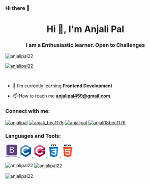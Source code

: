 ### Hi there 👋
<h1 align="center">Hi 👋, I'm Anjali Pal</h1>
<h3 align="center">I am a Enthusiastic learner. Open to Challenges</h3>

<p align="left"> <img src="https://komarev.com/ghpvc/?username=anjalipal22&label=Profile%20views&color=0e75b6&style=flat" alt="anjalipal22" /> </p>

<p align="left"> <a href="https://github.com/ryo-ma/github-profile-trophy"><img src="https://github-profile-trophy.vercel.app/?username=anjalipal22" alt="anjalipal22" /></a> </p>

<p align="left"> <a href="https://twitter.com/" target="blank"><img src="https://img.shields.io/twitter/follow/?logo=twitter&style=for-the-badge" alt="" /></a> </p>

- 🌱 I’m currently learning **Frontend Development**

- 📫 How to reach me **anjalipal459@gmail.com**

<h3 align="left">Connect with me:</h3>
<p align="left">
<a href="https://www.linkedin.com/in/anjali-pal-6a0237189/" target="blank"><img align="center" src="https://raw.githubusercontent.com/rahuldkjain/github-profile-readme-generator/master/src/images/icons/Social/linked-in-alt.svg" alt="anjalipal" height="30" width="40" /></a>
<a href="https://www.hackerrank.com/anjali_18bec1176" target="blank"><img align="center" src="https://raw.githubusercontent.com/rahuldkjain/github-profile-readme-generator/master/src/images/icons/Social/hackerrank.svg" alt="anjali_bec1176" height="30" width="40" /></a>
<a href="https://www.leetcode.com/anjalipal" target="blank"><img align="center" src="https://raw.githubusercontent.com/rahuldkjain/github-profile-readme-generator/master/src/images/icons/Social/leet-code.svg" alt="anjalipal" height="30" width="40" /></a>
<a href="https://auth.geeksforgeeks.org/user/anjali18bec1176" target="blank"><img align="center" src="https://raw.githubusercontent.com/rahuldkjain/github-profile-readme-generator/master/src/images/icons/Social/geeks-for-geeks.svg" alt="anjali18bec1176" height="30" width="40" /></a>
</p>

<h3 align="left">Languages and Tools:</h3>
<p align="left"> <a href="https://getbootstrap.com" target="_blank"> <img src="https://raw.githubusercontent.com/devicons/devicon/master/icons/bootstrap/bootstrap-plain-wordmark.svg" alt="bootstrap" width="40" height="40"/> </a> <a href="https://www.cprogramming.com/" target="_blank"> <img src="https://raw.githubusercontent.com/devicons/devicon/master/icons/c/c-original.svg" alt="c" width="40" height="40"/> </a> <a href="https://www.w3schools.com/cpp/" target="_blank"> <img src="https://raw.githubusercontent.com/devicons/devicon/master/icons/cplusplus/cplusplus-original.svg" alt="cplusplus" width="40" height="40"/> </a> <a href="https://www.w3schools.com/css/" target="_blank"> <img src="https://raw.githubusercontent.com/devicons/devicon/master/icons/css3/css3-original-wordmark.svg" alt="css3" width="40" height="40"/> </a> <a href="https://www.w3.org/html/" target="_blank"> <img src="https://raw.githubusercontent.com/devicons/devicon/master/icons/html5/html5-original-wordmark.svg" alt="html5" width="40" height="40"/> </a> </p>

<p><img align="left" src="https://github-readme-stats.vercel.app/api/top-langs?username=anjalipal22&show_icons=true&locale=en&layout=compact" alt="anjalipal22" /></p>

<p>&nbsp;<img align="center" src="https://github-readme-stats.vercel.app/api?username=anjalipal22&show_icons=true&locale=en" alt="anjalipal22" /></p>

<p><img align="center" src="https://github-readme-streak-stats.herokuapp.com/?user=anjalipal22&" alt="anjalipal22" /></p>
